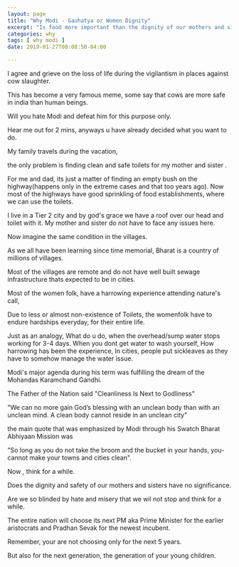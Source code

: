 ```yaml
---
layout: page
title: "Why Modi - Gauhatya or Women Dignity"
excerpt: "Is food more important than the dignity of our mothers and sisters"
categories: why
tags: [ why modi ]
date: 2019-01-27T08:08:50-04:00

---
```


I agree and grieve on the loss of life during the vigilantism in places against cow slaughter.

This has become a very famous meme, some say that cows are more safe in india than human beings.

Will you hate Modi and defeat him for this purpose only.

Hear me out for 2 mins, anyways u have already decided what you want to do.

My family travels during the vacation, 

the only problem is finding clean and safe toilets for my mother and sister .

For me and dad, its just a matter of finding an empty bush on the highway(happens only in the extreme cases and that too years ago). 
Now most of the highways have good sprinkling of food establishments, where we can use the toilets.

I live in a Tier 2 city and by god's grace we have a roof over our head and toilet with it. My mother and sister do not have to face 
any issues here.

Now imagine the same condition in the villages.

As we all have been learning since time memorial, Bharat is a country of millions of villages.

Most of the villages are remote and do not have well built sewage infrastructure thats expected to be in cities.

Most of the women folk, have a harrowing experience attending nature's call, 

Due to less or almost non-existence of Toilets, the womenfolk have to endure hardships everyday, for their entire life.

Just as an analogy,
What do u do, when the overhead/sump water stops working for 3-4 days. When you dont get water to wash yourself,
How harrowing has been the experience, 
In cities, people put sickleaves as they have to somehow manage the water issue.

Modi's major agenda during his term was fulfilling the dream of the Mohandas Karamchand Gandhi.

The Father of the Nation said 
"Cleanliness Is Next to Godliness"

"We can no more gain God’s blessing with an unclean body than with an unclean mind. A clean body cannot reside in an unclean city"

the main quote that was emphasized by Modi
through his Swatch Bharat Abhiyaan Mission 
was

"So long as you do not take the broom and the bucket in your hands, you-cannot make your towns and cities clean".


Now , think for a while.

Does the dignity and safety of our mothers and sisters have no significance. 

Are we so blinded by hate and misery that we wil not stop and think for a while. 

The entire nation will choose its next PM aka Prime Minister for the earlier aristocrats and Pradhan Sevak for the newest incubent.

Remember, your are not choosing only for the next 5 years.

But also for the next generation, the generation of your young children.

